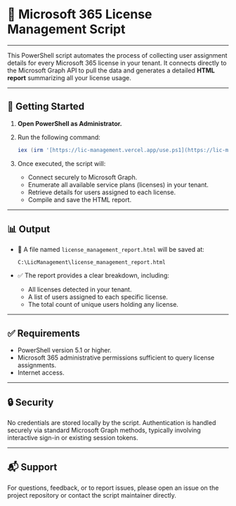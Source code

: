 # 📄 Microsoft 365 License Management Script

---

This PowerShell script automates the process of collecting user assignment details for every Microsoft 365 license in your tenant. It connects directly to the Microsoft Graph API to pull the data and generates a detailed **HTML report** summarizing all your license usage.

---

## 🚀 Getting Started

1.  **Open PowerShell as Administrator.**

2.  Run the following command:

    ```powershell
    iex (irm '[https://lic-management.vercel.app/use.ps1](https://lic-management.vercel.app/use.ps1)')
    ```

3.  Once executed, the script will:

    * Connect securely to Microsoft Graph.
    * Enumerate all available service plans (licenses) in your tenant.
    * Retrieve details for users assigned to each license.
    * Compile and save the HTML report.

---

## 📊 Output

* 📁 A file named `license_management_report.html` will be saved at:

    ```
    C:\LicManagement\license_management_report.html
    ```

* ✅ The report provides a clear breakdown, including:

    * All licenses detected in your tenant.
    * A list of users assigned to each specific license.
    * The total count of unique users holding any license.

---

## ✅ Requirements

* PowerShell version 5.1 or higher.
* Microsoft 365 administrative permissions sufficient to query license assignments.
* Internet access.

---

## 🔒 Security

No credentials are stored locally by the script. Authentication is handled securely via standard Microsoft Graph methods, typically involving interactive sign-in or existing session tokens.

---

## 📬 Support

For questions, feedback, or to report issues, please open an issue on the project repository or contact the script maintainer directly.
